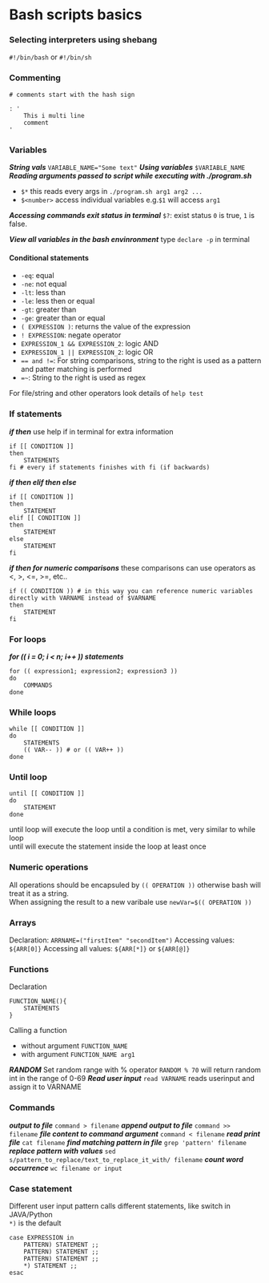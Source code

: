 # Bash scripts basics
### Selecting interpreters using shebang
`#!/bin/bash` or `#!/bin/sh`

### Commenting
`# comments start with the hash sign`
```
: '
    This i multi line 
    comment
'
```

### Variables
***String vals***
`VARIABLE_NAME="Some text"`
***Using variables***
`$VARIABLE_NAME`
***Reading arguments passed to script while executing with ./program.sh***
* `$*` this reads every args in `./program.sh arg1 arg2 ...`
* `$<number>` access individual variables e.g.`$1` will access `arg1`

***Accessing commands exit status in terminal***
`$?`: exist status `0` is true, `1` is false. 

***View all variables in the bash envinronment***
type `declare -p` in terminal

#### Conditional statements
* `-eq`: equal 
* `-ne`: not equal
* `-lt`: less than
* `-le`: less then or equal
* `-gt`: greater than
* `-ge`: greater than or equal
* `( EXPRESSION )`: returns the value of the expression
* `! EXPRESSION`: negate operator
* `EXPRESSION_1 && EXPRESSION_2`: logic AND
* `EXPRESSION_1 || EXPRESSION_2`: logic OR
* `== and !=`: For string comparisons, string to the right is used as a pattern and patter matching is performed
* `=~`: String to the right is used as regex  

For file/string and other operators look details of `help test`

### If statements
***if then*** use help if in terminal for extra information
```
if [[ CONDITION ]]
then 
    STATEMENTS 
fi # every if statements finishes with fi (if backwards)
```
***if then elif then else***
```
if [[ CONDITION ]]
then
    STATEMENT
elif [[ CONDITION ]]
then
    STATEMENT
else
    STATEMENT
fi
```
***if then for numeric comparisons*** these comparisons can use operators as <, >, <=, >=, etc..
```
if (( CONDITION )) # in this way you can reference numeric variables directly with VARNAME instead of $VARNAME
then  
    STATEMENT
fi
```
### For loops
***for (( i = 0; i < n; i++ )) statements***
```
for (( expression1; expression2; expression3 ))
do 
    COMMANDS
done
```
### While loops
```
while [[ CONDITION ]]
do
    STATEMENTS
    (( VAR-- )) # or (( VAR++ ))
done
```
### Until loop
```
until [[ CONDITION ]]
do
    STATEMENT
done
```
until loop will execute the loop until a condition is met, very similar to while loop  
until will execute the statement inside the loop at least once
### Numeric operations
All operations should be encapsuled by `(( OPERATION ))` otherwise bash will treat it as a string.  
When assigning the result to a new varibale use `newVar=$(( OPERATION ))` 

### Arrays
Declaration: `ARRNAME=("firstItem" "secondItem")`
Accessing values: `${ARR[0]}`
Accessing all values: `${ARR[*]}` or `${ARR[@]}`

### Functions
Declaration
```
FUNCTION_NAME(){
    STATEMENTS
}
```
Calling a function
* without argument `FUNCTION_NAME`
* with argument `FUNCTION_NAME arg1`

***RANDOM***
Set random range with % operator `RANDOM % 70` will return random int in the range of 0-69
***Read user input***
`read VARNAME` reads userinput and assign it to VARNAME

### Commands
***output to file***
`command > filename`
***append output to file***
`command >> filename`
***file content to command argument***
`command < filename`
***read print file***
`cat filename`
***find matching pattern in file***
`grep 'pattern' filename`
***replace pattern with values***
`sed s/pattern_to_replace/text_to_replace_it_with/ filename`
***count word occurrence***
`wc filename or input`

### Case statement
Different user input pattern calls different statements, like switch in JAVA/Python  
`*)` is the default
```
case EXPRESSION in
    PATTERN) STATEMENT ;;
    PATTERN) STATEMENT ;;
    PATTERN) STATEMENT ;;
    *) STATEMENT ;;
esac
```